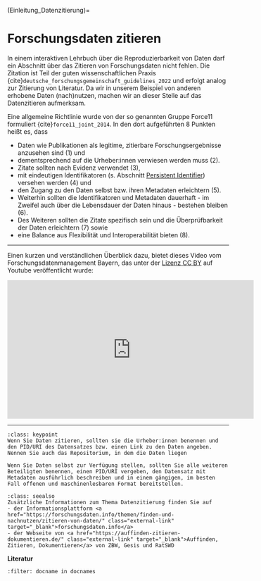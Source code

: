 (Einleitung_Datenzitierung)=
# Forschungsdaten zitieren

In einem interaktiven Lehrbuch über die Reproduzierbarkeit von Daten darf ein Abschnitt über das Zitieren von Forschungsdaten nicht fehlen. Die Zitation ist Teil der guten wissenschaftlichen Praxis {cite}`deutsche_forschungsgemeinschaft_guidelines_2022` und erfolgt analog zur Zitierung von Literatur. Da wir in unserem Beispiel von anderen erhobene Daten (nach)nutzen, machen wir an dieser Stelle auf das Datenzitieren aufmerksam.  

Eine allgemeine Richtlinie wurde von der so genannten Gruppe Force11 formuliert {cite}`force11_joint_2014`. In den dort aufgeführten 8 Punkten heißt es, dass 
- Daten wie Publikationen als legitime, zitierbare Forschungsergebnisse anzusehen sind (1) und
- dementsprechend auf die Urheber:innen verwiesen werden muss (2).
- Zitate sollten nach Evidenz verwendet (3),
- mit eindeutigen Identifikatoren (s. Abschnitt [Persistent Identifier](PID)) versehen werden (4) und
- den Zugang zu den Daten selbst bzw. ihren Metadaten erleichtern (5).
- Weiterhin sollten die Identifikatoren und Metadaten dauerhaft - im Zweifel auch über die Lebensdauer der Daten hinaus - bestehen bleiben (6).
- Des Weiteren sollten die Zitate spezifisch sein und die Überprüfbarkeit der Daten erleichtern (7) sowie
- eine Balance aus Flexibilität und Interoperabilität bieten (8).  

---

Einen kurzen und verständlichen Überblick dazu, bietet dieses Video vom Forschungsdatenmanagement Bayern, das unter der <a href="https://www.youtube.com/t/creative_commons" class="external-link" target="_blank">Lizenz CC BY</a> auf Youtube veröffentlicht wurde: 

<iframe width="560" height="315" src="https://www.youtube.com/embed/WBiZydSV-m0" title="YouTube video player" frameborder="0" allow="accelerometer; autoplay; clipboard-write; encrypted-media; gyroscope; picture-in-picture; web-share" referrerpolicy="strict-origin-when-cross-origin" allowfullscreen></iframe>

---

```{admonition} Was Sie mitnehmen sollten
:class: keypoint
Wenn Sie Daten zitieren, sollten sie die Urheber:innen benennen und den PID/URI des Datensatzes bzw. einen Link zu den Daten angeben. Nennen Sie auch das Repositorium, in dem die Daten liegen

Wenn Sie Daten selbst zur Verfügung stellen, sollten Sie alle weiteren Beteiligten benennen, einen PID/URI vergeben, den Datensatz mit Metadaten ausführlich beschreiben und in einem gängigen, im besten Fall offenen und maschinenlesbaren Format bereitstellen.
```


```{admonition} Weitere Informationen
:class: seealso
Zusätzliche Informationen zum Thema Datenzitierung finden Sie auf
- der Informationsplattform <a href="https://forschungsdaten.info/themen/finden-und-nachnutzen/zitieren-von-daten/" class="external-link" target="_blank">forschungsdaten.info</a>
- der Webseite von <a href="https://auffinden-zitieren-dokumentieren.de/" class="external-link" target="_blank">Auffinden, Zitieren, Dokumentieren</a> von ZBW, Gesis und RatSWD
```  

**Literatur**

```{bibliography}
:filter: docname in docnames
```

